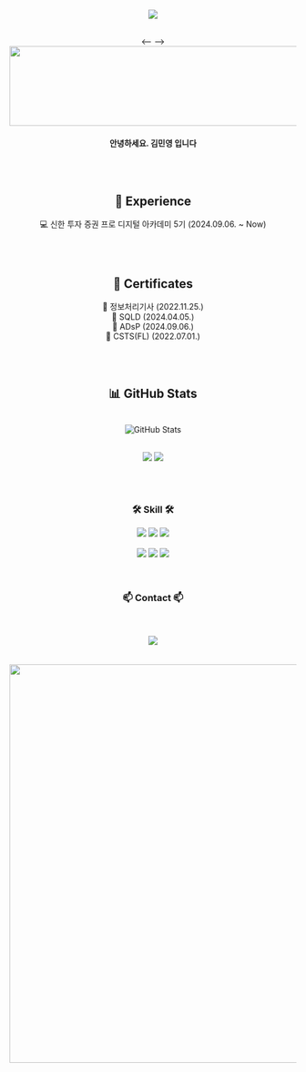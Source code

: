 

<br>
<div align="center"> 
<p align="center"><img src="https://capsule-render.vercel.app/api?type=Waving&color=auto&customColorList=0&height=300&section=header&text=MinYeong-mkk&fontSize=70"></p>
<br>
<-- -->
<a href="https://github.com/devxb/gitanimals">
  <img
    src="https://render.gitanimals.org/lines/MinYeong-mkk?pet-id=636339757392950343"
    width="600"
    height="140"
  />
</a>
<br>
<h4 align="center">
안녕하세요. 김민영 입니다 
  <br>

<br>
<br>
<br>

<!--내용 부분-->
## 🔎 Experience

<!-- 💼 TTA(한국정보통신기술협회) 전임 (2022.03. ~ 2024.03.)<br> -->
💻 신한 투자 증권 프로 디지털 아카데미 5기 (2024.09.06. ~ Now)<br>

<br>
<br>

## 📜 Certificates

🧾 정보처리기사 (2022.11.25.)<br>
🧾 SQLD (2024.04.05.)<br>
🧾 ADsP (2024.09.06.)<br>
🧾 CSTS(FL) (2022.07.01.)<br>

<br>
<br>
<div align="center">    

  ## 📊 GitHub Stats
  <br>
  <em></em>
    <img src="https://github-readme-streak-stats.herokuapp.com/?user=MinYeong-mkk&hide_border=true" alt="GitHub Stats" /> <br/><br/>
</div>


<p align='center'>
  <img src='https://github-readme-stats.vercel.app/api?username=MinYeong-mkk&theme=vue&hide_border=true&include_all_commits=false&count_private=false'>
  <img src='https://github-readme-stats.vercel.app/api/top-langs/?username=MinYeong-mkk&theme=vue&hide_border=true&include_all_commits=false&count_private=false&layout=compact'>
</p>

<br>
<br>

<h3 align="center">🛠 Skill 🛠</h3>
<div align="center">
  <img src="https://img.shields.io/badge/JAVA-007396?style=for-the-badge&logo=openjdk&logoColor=white"/>
  <img src="https://img.shields.io/badge/Python-3776AB?style=flat-square&logo=Python&logoColor=white"/>
<img src ="https://img.shields.io/badge/Eclipse-any?logo=eclipse&color=%2341337d"/>

<br>
<br>

</div>
<div align="center">
    <img src="https://img.shields.io/badge/github-181717.svg?style=for-the-badge&logo=github&logoColor=white" />
    <img src="https://img.shields.io/badge/Notion-F3F3F3.svg?style=for-the-badge&logo=notion&logoColor=black" />
     <img src="https://img.shields.io/badge/Android Studio-3DDC84?style=flat-square&logo=Android Studio&logoColor=white"/>
</div>


<br>
<br>

<h3 align="center">📫 Contact 📫</h3>
<br>
<br>
<div align="center">
  </a>
  <a href="mailto:kmy26377538@gmail.com">
    <img
      src="https://img.shields.io/badge/kmy26377538@gmail.com-D14836?style=for-the-badge&logo=gmail&logoColor=white"/>
  </a>
</div>
<br>
<br>
<a href="https://github.com/devxb/gitanimals">
    <img width='700' src="https://render.gitanimals.org/farms/MinYeong-mkk"/>
  </a>
</p>

